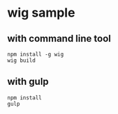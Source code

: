 # wig sample


## with command line tool

```
npm install -g wig
wig build
```

## with gulp

```
npm install
gulp
```
